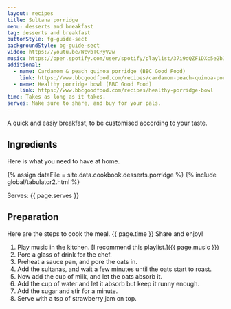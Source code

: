 ```yaml
---
layout: recipes
title: Sultana porridge
menu: desserts and breakfast
tag: desserts and breakfast
buttonStyle: fg-guide-sect
backgroundStyle: bg-guide-sect
video: https://youtu.be/WcvbTCRyV2w
music: https://open.spotify.com/user/spotify/playlist/37i9dQZF1DXc5e2bJhV6pu?si=yLXThGP-Snqw4PVvII8C-w
additional:
  - name: Cardamom & peach quinoa porridge (BBC Good Food)
    link: https://www.bbcgoodfood.com/recipes/cardamom-peach-quinoa-porridge
  - name: Healthy porridge bowl (BBC Good Food)
    link: https://www.bbcgoodfood.com/recipes/healthy-porridge-bowl
time: Takes as long as it takes.
serves: Make sure to share, and buy for your pals.
---
```


A quick and easiy breakfast, to be customised according to your taste.
<!-- excerpt-end -->

## Ingredients

Here is what you need to have at home.

{% assign dataFile = site.data.cookbook.desserts.porridge %}
{% include global/tabulator2.html %}


Serves: {{ page.serves }}

## Preparation

Here are the steps to cook the meal. {{ page.time }} Share and enjoy!

1. Play music in the kitchen. [I recommend this playlist.]({{ page.music }})
2. Pore a glass of drink for the chef.
3. Preheat a sauce pan, and pore the oats in.
4. Add the sultanas, and wait a few minutes until the oats start to roast.
5. Now add the cup of milk, and let the oats absorb it.
6. Add the cup of water and let it absorb but keep it runny enough.
7. Add the sugar and stir for a minute.
8. Serve with a tsp of strawberry jam on top.